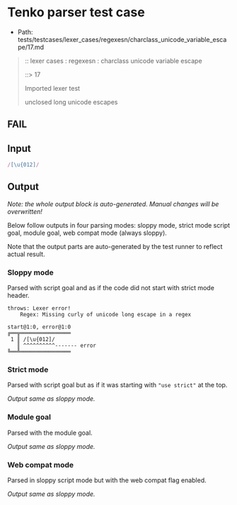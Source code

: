 # Tenko parser test case

- Path: tests/testcases/lexer_cases/regexesn/charclass_unicode_variable_escape/17.md

> :: lexer cases : regexesn : charclass unicode variable escape
>
> ::> 17
>
> Imported lexer test
>
> unclosed long unicode escapes

## FAIL

## Input

`````js
/[\u{012]/
`````

## Output

_Note: the whole output block is auto-generated. Manual changes will be overwritten!_

Below follow outputs in four parsing modes: sloppy mode, strict mode script goal, module goal, web compat mode (always sloppy).

Note that the output parts are auto-generated by the test runner to reflect actual result.

### Sloppy mode

Parsed with script goal and as if the code did not start with strict mode header.

`````
throws: Lexer error!
    Regex: Missing curly of unicode long escape in a regex

start@1:0, error@1:0
╔══╦════════════════
 1 ║ /[\u{012]/
   ║ ^^^^^^^^^^------- error
╚══╩════════════════

`````

### Strict mode

Parsed with script goal but as if it was starting with `"use strict"` at the top.

_Output same as sloppy mode._

### Module goal

Parsed with the module goal.

_Output same as sloppy mode._

### Web compat mode

Parsed in sloppy script mode but with the web compat flag enabled.

_Output same as sloppy mode._
